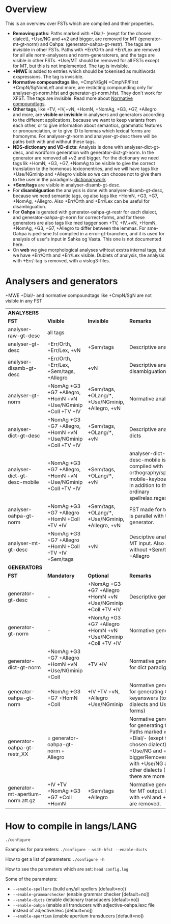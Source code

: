 Overview
========

This is an overview over FSTs which are compiled and their properties.

-   **Removing paths**: Paths marked with +Dial/- (exept for the chosen
    dialect), +Use/NG and +v2 and bigger, are removed for MT
    (generator-mt-gt-norm) and Oahpa: (generator-oahpa-gt-restr). The
    tags are invisible in other FSTs. Paths with +Err/Orth and +Err/Lex
    are removed for all alle norm-analysers and norm-generatorers, and
    the tags are visible in other FSTs. +Use/MT should be removed for
    all FSTs except for MT, but this is not implemented. The tag is
    invisible.
-   **+MWE** is added to entries which should be tokenised as multiwords
    exspressions. The tag is invisible.
-   **Normative compoundtags** like, +CmpN/SgN +CmpNP/First
    +CmpN/SgNomLeft and more, are resticting compounding only for
    analyser-gt-norm.hfst and generator-gt-norm.hfst. They don't work
    for XFST. The tags are invisible. Read more about [Normative
    compoundtags](CompoundTags.html).
-   **Other tags**, like +TV, +IV,+vN, +HomN, +NomAg, +G3, +G7, +Allegro
    and more, are **visible or invisible** in analysers and generators
    according to the different applications, because we want to keep
    variants from each other, or to give information about semantics,
    grammatic features or pronounciation, or to give ID to lemmas which
    lexical forms are homonyms. For analyser-gt-norm and
    analyser-gt-desc there will be paths both with and without these
    tags.
-   **NDS-dictionary and VD-dicts**: Analysis is done with
    analyser-dict-gt-desc, and wordform generation with
    generator-dict-gt-norm. In the generator are removed all +v2 and
    bigger. For the dictionary we need tags lik +HomN, +G3, +G7, +NomAg
    to be visible to give the correct translation to the homonous
    lexiconentries, and we will have tags like +Use/NGminip and +Allegro
    visible so we can choose not to give them to the user in the
    paradigms: [dictionarywork](../../dicts/dictionarywork.html)
-   **+Sem/tags** are visible in analyser-disamb-gt-desc.
-   For **disambiguation** the analysis is done with
    analyser-disamb-gt-desc, because we need semantic tags, og also tags
    like +HomN, +G3, +G7, +NomAg, +Allegro. Also +Err/Orth and +Err/Lex
    can be useful for disambiguation.
-   For **Oahpa** is gerated with generator-oahpa-gt-restr for each
    dialect, and generator-oahpa-gt-norm for correct-forms, and for
    these generators are also tags like med tagger som +TV, +IV,+vN,
    +HomN, +NomAg, +G3, +G7, +Allegro to differ between the lemmas. For
    sme-Oahpa is ped-sme.fst compiled in a error-gt-branchen, and it is
    used for analysis of user's input in Sahka og Vasta. This one is not
    documented here.
-   On **web** we give morphological analyses wihtout exstra internal
    tags, but we have +Err/Orth and +Err/Lex visible. Dublets of
    analysis, the analysis with +Err/-tag is removed, with a
    vislcg3-files.

Analysers and generators
========================

+MWE +Dial/- and normative compoundtags like +CmpN/SgN are not visible
in any FST

|                                   |                                                               |                                                              |                                                                                                                                                                                                                     |
|-----------------------------------|---------------------------------------------------------------|--------------------------------------------------------------|---------------------------------------------------------------------------------------------------------------------------------------------------------------------------------------------------------------------|
| **ANALYSERS**                     |                                                               |                                                              |                                                                                                                                                                                                                     |
| **FST**                           | **Visible**                                                   | **Invisible**                                                | **Remarks**                                                                                                                                                                                                         |
| analyser-raw-gt-desc              | all tags                                                      |                                                              |                                                                                                                                                                                                                     |
| analyser-gt-desc                  | +Err/Orth, +Err/Lex, +vN                                      | +Sem/tags                                                    | Descriptive analyser                                                                                                                                                                                                |
| analyser-disamb-gt-desc           | +Err/Orth, +Err/Lex, +Sem/tags, +Allegro                      | +vN                                                          | Descriptive analyser for disambiguation                                                                                                                                                                             |
| analyser-gt-norm                  | +NomAg +G3 +G7 +Allegro, +HomN +vN +Use/NGminip +Coll +TV +IV | +Sem/tags, +OLang/\*, +Use/NGminip, +Allegro, +vN            | Normative analyser                                                                                                                                                                                                  |
| analyser-dict-gt-desc             | +NomAg +G3 +G7 +Allegro, +HomN +vN +Use/NGminip +Coll +TV +IV | +Sem/tags, +OLang/\*, +vN                                    | Descriptive analyser for dicts                                                                                                                                                                                      |
| analyser-dict-gt-desc-mobile      | +NomAg +G3 +G7 +Allegro, +HomN +vN +Use/NGminip +Coll +TV +IV | +Sem/tags, +OLang/\*, +vN                                    | analyser-dict-gt-desc-mobile is compiled with orthography/spellrelax-mobile-keyboard.regex in addition to the ordinary spellrelax.regex                                                                             |
| analyser-oahpa-gt-norm            | +NomAg +G3 +G7 +Allegro +HomN +Coll +TV +IV                   | +Sem/tags, +OLang/\*, +Use/NGminip, +Allegro, +vN            | FST made for testing, it is parallel with the generator.                                                                                                                                                            |
| analyser-mt-gt-desc               | +NomAg +G3 +G7 +Allegro +HomN +Coll +TV +IV +Sem/tags         | +vN                                                          | Desciptive analyser for MT input. Also analysis without +Sem/tags and +Allegro                                                                                                                                      |
| **GENERATORS**                    |                                                               |                                                              |                                                                                                                                                                                                                     |
| **FST**                           | **Mandatory**                                                 | **Optional**                                                 | **Remarks**                                                                                                                                                                                                         |
| generator-gt-desc                 | \-                                                            | +NomAg +G3 +G7 +Allegro +HomN +vN +Use/NGminip +Coll +TV +IV | Descriptive generator                                                                                                                                                                                               |
| generator-gt-norm                 | \-                                                            | +NomAg +G3 +G7 +Allegro +HomN +vN +Use/NGminip +Coll +TV +IV | Normative generator                                                                                                                                                                                                 |
| generator-dict-gt-norm            | +NomAg +G3 +G7 +Allegro +HomN +vN +Use/NGminip +Coll          | +TV +IV                                                      | Normative generator for dict paradigms                                                                                                                                                                              |
| generator-oahpa-gt-norm           | +NomAg +G3 +G7 +HomN +Coll                                    | +IV +TV +vN, +Allegro +Use/NGminip                           | Normative generator for generating Oahpa keyanswers (tolerate all dialects and Use/NG-forms)                                                                                                                        |
| generator-oahpa-gt-restr\_XX      | = generator-oahpa-gt-norm + Allegro                           |                                                              | Normative generator for generating tasks. Paths marked with +Dial/- (exept for the chosen dialect), +Use/NG and +v2 and biggerRemoves paths with +Use/NG and the other dialects (Dial/), if there are more dialects |
| generator-mt-apertium-norm.att.gz | +IV +TV +NomAg +G3 +G7 +Coll +HomN                            | +Sem/tags +Allegro                                           | Normative generator for MT output. Paths with +vN and +Use/NG are removed.                                                                                                                                          |

How to compile in langs/LANG
============================

`./configure`

Examples for parameters: `./configure --with-hfst --enable-dicts`

How to get a list of parameters: `./configure -h`

How to see the parameters which are set: `head config.log`

Some of the parameters:

-   `--enable-spellers` (build any/all spellers \[default=no\])
-   `--enable-grammarchecker` (enable grammar checker \[default=no\])
-   `--enable-dicts` (enable dictionary transducers \[default=no\])
-   `--enable-oahpa` (enable all tranducers with adjective-oahpa.lexc file
    instead of adjective.lexc \[default=no\])
-   `--enable-apertium` (enable apertium transducers \[default=no\])
